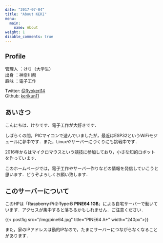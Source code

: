 ```yaml
---
date: "2017-07-04"
title: "About KERI"
menu:
  main:
    name: About
weight: 1
disable_comments: true
---
```


## Profile
管理人	：けり（大学生）  
出身	：神奈川県  
趣味	：電子工作  

Twitter: [@Ryokeri14](http://twitter.com/Ryokeri14)  
Github:  [kerikun11](http://github.com/kerikun11)

## あいさつ
こんにちは．けりです．電子工作が大好きです．

しばらくの間，PICマイコンで遊んでいましたが，最近はESP32というWiFiモジュールに夢中です．また，Linuxやサーバーにづくりにも挑戦中です．

2016年からはマイクロマウスという競技に参加しており，小さな知的ロボットを作っています．

このホームページでは，電子工作やサーバー作りなどの情報を発信していこうと思います．どうぞよろしくお願い致します．

## このサーバーについて

このHPは「~~Raspberry Pi 2 Type B~~ **PINE64 1GB**」による自宅サーバーで動いています．アクセスが集中すると落ちるかもしれません．ご注意ください．

{{< postfig src="/img/pine64.jpg" title="PINE64 A+" width="240px">}}

また，家のIPアドレスは動的IPなので，たまにサーバーにつながらなくなることがあります．

